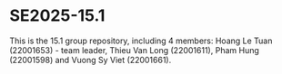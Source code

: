 # SE2025-15.1
This is the 15.1 group repository, including 4 members: Hoang Le Tuan (22001653) - team leader, Thieu Van Long (22001611), Pham Hung (22001598) and Vuong Sy Viet (22001661).
